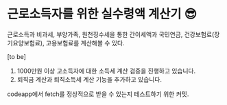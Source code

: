 # 근로소득자를 위한 실수령액 계산기 😎

근로소득과 비과세, 부양가족, 원천징수세을 통한 간이세액과 국민연금, 건강보험료(장기요양보험료), 고용보험료를 계산해볼 수 있다.


[to be]
1. 1000만원 이상 고소득자에 대한 소득세 계산 검증을 진행하고 있습니다.
2. 퇴직금 계산과 퇴직소득세 계산 기능을 추가하고 있습니다.

codeapp에서 fetch를 정상적으로 받을 수 있는지 테스트하기 위한 커밋.
